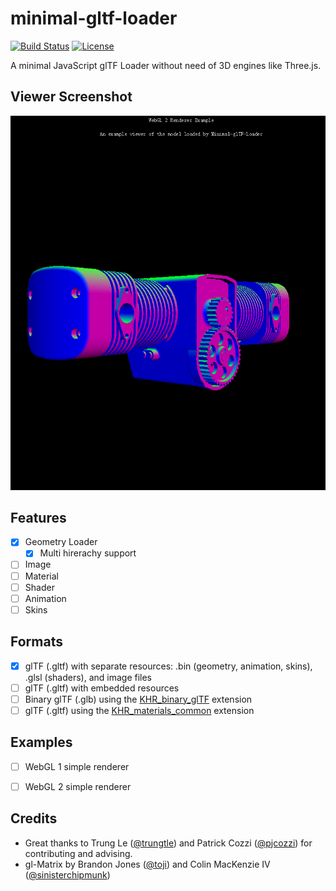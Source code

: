 # minimal-gltf-loader
[![Build Status](https://travis-ci.org/shrekshao/minimal-gltf-loader.svg?branch=master)](https://travis-ci.org/shrekshao/minimal-gltf-loader)
[![License](http://img.shields.io/:license-mit-blue.svg)](https://github.com/shrekshao/minimal-gltf-loader/blob/master/LICENSE.md)

A minimal JavaScript glTF Loader without need of 3D engines like Three.js. 

## Viewer Screenshot

![](img/viewer-screenshot.png)

## Features

* [x] Geometry Loader
    * [x] Multi hirerachy support
* [ ] Image
* [ ] Material
* [ ] Shader
* [ ] Animation
* [ ] Skins

## Formats

* [x] glTF (.gltf) with separate resources: .bin (geometry, animation, skins), .glsl (shaders), and image files
* [ ] glTF (.gltf) with embedded resources
* [ ] Binary glTF (.glb) using the [KHR_binary_glTF](https://github.com/KhronosGroup/glTF/blob/master/extensions/Khronos/KHR_binary_glTF/README.md) extension
* [ ] glTF (.gltf) using the [KHR_materials_common](https://github.com/KhronosGroup/glTF/blob/master/extensions/Khronos/KHR_materials_common/README.md) extension

## Examples

* [ ] WebGL 1 simple renderer
* [ ] WebGL 2 simple renderer


## Credits

* Great thanks to Trung Le ([@trungtle](https://github.com/trungtle)) and Patrick Cozzi ([@pjcozzi](https://github.com/pjcozzi)) for contributing and advising. 
* gl-Matrix by Brandon Jones ([@toji](https://github.com/toji)) and Colin MacKenzie IV ([@sinisterchipmunk](https://github.com/sinisterchipmunk))
